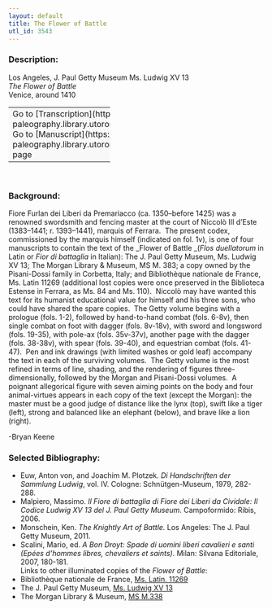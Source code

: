 ```yaml
---
layout: default
title: The Flower of Battle
utl_id: 3543
---
```


### Description:

Los Angeles, J. Paul Getty Museum Ms. Ludwig XV 13<br>
_The Flower of Battle_<br>
Venice, around 1410

<table border="0.5" cellpadding="1" cellspacing="1" style="width: 200px; background-color:#F8F8F8;"><tbody><tr><td>Go to [Transcription](https://italian-paleography.library.utoronto.ca/content/transcript_IP_312)<br>
Go to [Manuscript](https://italian-paleography.library.utoronto.ca/islandora/object/italianpaleography%3AIP_312) page</td></tr></tbody></table> 

### Background:

Fiore Furlan dei Liberi da Premariacco (ca. 1350–before 1425) was a renowned swordsmith and fencing master at the court of Niccolò III d’Este (1383–1441; r. 1393–1441), marquis of Ferrara.  The present codex, commissioned by the marquis himself (indicated on fol. 1v), is one of four manuscripts to contain the text of the _Flower of Battle _(_Flos duellatorum_ in Latin or _Fior di battaglia_ in Italian): The J. Paul Getty Museum, Ms. Ludwig XV 13; The Morgan Library & Museum, MS M. 383; a copy owned by the Pisani-Dossi family in Corbetta, Italy; and Bibliothèque nationale de France, Ms. Latin 11269 (additional lost copies were once preserved in the Biblioteca Estense in Ferrara, as Ms. 84 and Ms. 110).  Niccolò may have wanted this text for its humanist educational value for himself and his three sons, who could have shared the spare copies.  The Getty volume begins with a prologue (fols. 1-2), followed by hand-to-hand combat (fols. 6-8v), then single combat on foot with dagger (fols. 8v-18v), with sword and longsword (fols. 19-35), with pole-ax (fols. 35v-37v), another page with the dagger (fols. 38-38v), with spear (fols. 39-40), and equestrian combat (fols. 41-47).  Pen and ink drawings (with limited washes or gold leaf) accompany the text in each of the surviving volumes.  The Getty volume is the most refined in terms of line, shading, and the rendering of figures three-dimensionally, followed by the Morgan and Pisani-Dossi volumes.  A poignant allegorical figure with seven aiming points on the body and four animal-virtues appears in each copy of the text (except the Morgan): the master must be a good judge of distance like the lynx (top), swift like a tiger (left), strong and balanced like an elephant (below), and brave like a lion (right).

-Bryan Keene

### Selected Bibliography:

- Euw, Anton von, and Joachim M. Plotzek. _Di Handschriften der Sammlung Ludwig_, vol. IV. Cologne: Schnütgen-Museum, 1979, 282-288.<br>
- Malpiero, Massimo. _Il Fiore di battaglia di Fiore dei Liberi da Cividale: Il Codice Ludwig XV 13 del J. Paul Getty Museum_. Campoformido: Ribis, 2006.<br>
- Monschein, Ken. _The Knightly Art of Battle._ Los Angeles: The J. Paul Getty Museum, 2011.<br>
- Scalini, Mario, ed. _A Bon Droyt: Spade di uomini liberi cavalieri e santi (Epées d’hommes libres, chevaliers et saints)_. Milan: Silvana Editoriale, 2007, 180-181.<br>
Links to other illuminated copies of the _Flower of Battle_:<br>
- Bibliothèque nationale de France, [Ms. Latin. 11269](https://gallica.bnf.fr/ark:/12148/btv1b8514426f.r=Ms.%20latin%2011269?rk=21459;2)<br>
- The J. Paul Getty Museum, [Ms. Ludwig XV 13](http://www.getty.edu/art/collection/objects/1443/unknown-fiore-furlan-dei-liberi-da-premariacco-il-fior-di-battaglia-italian-about-1410/)<br>
- The Morgan Library & Museum, [MS M.338](https://www.themorgan.org/manuscript/77302)

